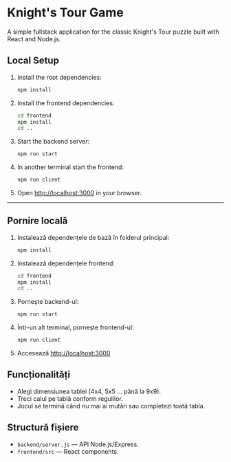# Knight's Tour Game

A simple fullstack application for the classic Knight's Tour puzzle built with React and Node.js.

## Local Setup

1. Install the root dependencies:
   ```bash
   npm install
   ```
2. Install the frontend dependencies:
   ```bash
   cd frontend
   npm install
   cd ..
   ```
3. Start the backend server:
   ```bash
   npm run start
   ```
4. In another terminal start the frontend:
   ```bash
   npm run client
   ```
5. Open [http://localhost:3000](http://localhost:3000) in your browser.

---

## Pornire locală

1. Instalează dependențele de bază în folderul principal:
   ```bash
   npm install
   ```
2. Instalează dependențele frontend:
   ```bash
   cd frontend
   npm install
   cd ..
   ```
3. Pornește backend-ul:
   ```bash
   npm run start
   ```
4. Într-un alt terminal, pornește frontend-ul:
   ```bash
   npm run client
   ```
5. Accesează [http://localhost:3000](http://localhost:3000)

## Funcționalități

- Alegi dimensiunea tablei (4x4, 5x5 ... până la 9x9).
- Treci calul pe tablă conform regulilor.
- Jocul se termină când nu mai ai mutări sau completezi toată tabla.

## Structură fișiere

- `backend/server.js` — API Node.js/Express.
- `frontend/src` — React components.
